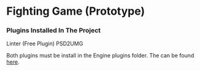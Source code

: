 # Fighting Game (Prototype)

### Plugins Installed In The Project

Linter (Free Plugin)
PSD2UMG

Both plugins must be install in the Engine plugins folder.
The can be found [here](https://drive.google.com/file/d/1_4JuRnaI1vmkyzFprIx0KVgoiUEbZUlr/view?usp=sharing).
